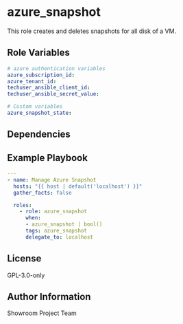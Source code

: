 azure_snapshot
=========

This role creates and deletes snapshots for all disk of a VM.

Role Variables
--------------

```yaml
# azure authentication variables
azure_subscription_id:
azure_tenant_id:
techuser_ansible_client_id:
techuser_ansible_secret_value:

# Custom variables
azure_snapshot_state:
```

Dependencies
------------


Example Playbook
----------------

```yaml
---
- name: Manage Azure Snapshot
  hosts: "{{ host | default('localhost') }}"
  gather_facts: false

  roles:
    - role: azure_snapshot
      when:
      - azure_snapshot | bool()
      tags: azure_snapshot
      delegate_to: localhost
```

License
-------

GPL-3.0-only

Author Information
------------------

Showroom Project Team